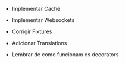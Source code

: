 - Implementar Cache

 - Implementar Websockets

 - Corrigir Fixtures

 - Adicionar Translations

 - Lembrar de como funcionam os decorators